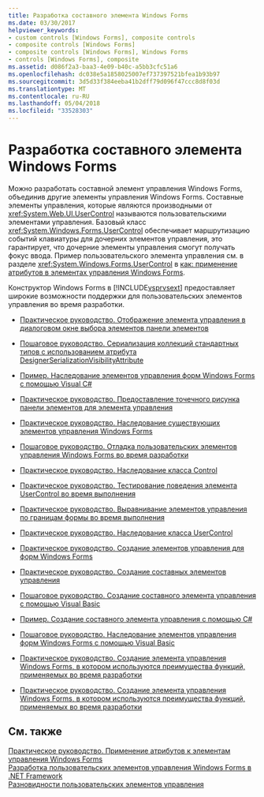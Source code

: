 ```yaml
---
title: Разработка составного элемента Windows Forms
ms.date: 03/30/2017
helpviewer_keywords:
- custom controls [Windows Forms], composite controls
- composite controls [Windows Forms]
- composite controls [Windows Forms], Windows Forms
- controls [Windows Forms], composite
ms.assetid: d086f2a3-baa3-4e09-b40c-a5bb3cfc51a6
ms.openlocfilehash: dc038e5a1858025007ef737397521bfea1b93b97
ms.sourcegitcommit: 3d5d33f384eeba41b2dff79d096f47ccc8d8f03d
ms.translationtype: MT
ms.contentlocale: ru-RU
ms.lasthandoff: 05/04/2018
ms.locfileid: "33528303"
---
```

# <a name="developing-a-composite-windows-forms-control"></a>Разработка составного элемента Windows Forms
Можно разработать составной элемент управления Windows Forms, объединив другие элементы управления Windows Forms. Составные элементы управления, которые являются производными от <xref:System.Web.UI.UserControl> называются пользовательскими элементами управления. Базовый класс <xref:System.Windows.Forms.UserControl> обеспечивает маршрутизацию событий клавиатуры для дочерних элементов управления, это гарантирует, что дочерние элементы управления смогут получать фокус ввода. Пример пользовательского элемента управления см. в разделе <xref:System.Windows.Forms.UserControl> в [как: применение атрибутов в элементах управления Windows Forms](../../../../docs/framework/winforms/controls/how-to-apply-attributes-in-windows-forms-controls.md).  
  
 Конструктор Windows Forms в [!INCLUDE[vsprvsext](../../../../includes/vsprvsext-md.md)] предоставляет широкие возможности поддержки для пользовательских элементов управления во время разработки.  
  
-   [Практическое руководство. Отображение элемента управления в диалоговом окне выбора элементов панели элементов](http://msdn.microsoft.com/library/9yxtkx75\(v=vs.110\))  
  
-   [Пошаговое руководство. Сериализация коллекций стандартных типов с использованием атрибута DesignerSerializationVisibilityAttribute](http://msdn.microsoft.com/library/ms171731\(v=vs.110\))  
  
-   [Пример. Наследование элементов управления форм Windows Forms с помощью Visual C#](http://msdn.microsoft.com/library/09476da0-8d4c-4a4c-b969-649519dfb438)  
  
-   [Практическое руководство. Предоставление точечного рисунка панели элементов для элемента управления](http://msdn.microsoft.com/library/4wk1wc0a\(v=vs.110\))  
  
-   [Практическое руководство. Наследование существующих элементов управления Windows Forms](http://msdn.microsoft.com/library/7h62478z\(v=vs.110\))  
  
-   [Пошаговое руководство. Отладка пользовательских элементов управления Windows Forms во время разработки](http://msdn.microsoft.com/library/5ytx0z24\(v=vs.110\))  
  
-   [Практическое руководство. Наследование класса Control](http://msdn.microsoft.com/library/skcysbt2\(v=vs.110\))  
  
-   [Практическое руководство. Тестирование поведения элемента UserControl во время выполнения](http://msdn.microsoft.com/library/ms171738\(v=vs.110\))  
  
-   [Практическое руководство. Выравнивание элементов управления по границам формы во время выполнения](http://msdn.microsoft.com/library/1fxyb15b\(v=vs.110\))  
  
-   [Практическое руководство. Наследование класса UserControl](http://msdn.microsoft.com/library/00ctb4z0\(v=vs.110\))  
  
-   [Практическое руководство. Создание элементов управления для форм Windows Forms](http://msdn.microsoft.com/library/bs3yhkh7\(v=vs.110\))  
  
-   [Практическое руководство. Создание составных элементов управления](http://msdn.microsoft.com/library/3sf86w5h\(v=vs.110\))  
  
-   [Пошаговое руководство. Создание составного элемента управления с помощью Visual Basic](http://msdn.microsoft.com/library/c316f119\(v=vs.110\))  
  
-   [Пример. Создание составного элемента управления с помощью C#](http://msdn.microsoft.com/library/f88481a8-c746-4a36-9479-374ce5f2e91f)  
  
-   [Пошаговое руководство. Наследование элементов управления форм Windows Forms с помощью Visual Basic](http://msdn.microsoft.com/library/w2a8y03d\(v=vs.110\))  
  
-   [Практическое руководство. Создание элемента управления Windows Forms, в котором используются преимущества функций, применяемых во время разработки](http://msdn.microsoft.com/library/307hck25\(v=vs.110\))  
  
-   [Практическое руководство. Создание элемента управления Windows Forms, в котором используются преимущества функций, применяемых во время разработки](http://msdn.microsoft.com/library/307hck25\(v=vs.120\))  
  
## <a name="see-also"></a>См. также  
 [Практическое руководство. Применение атрибутов к элементам управления Windows Forms](../../../../docs/framework/winforms/controls/how-to-apply-attributes-in-windows-forms-controls.md)  
 [Разработка пользовательских элементов управления Windows Forms в .NET Framework](../../../../docs/framework/winforms/controls/developing-custom-windows-forms-controls.md)  
 [Разновидности пользовательских элементов управления](../../../../docs/framework/winforms/controls/varieties-of-custom-controls.md)
